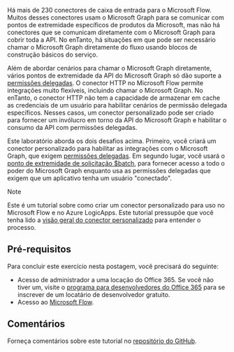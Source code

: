 <!-- markdownlint-disable MD002 MD041 -->

Há mais de 230 conectores de caixa de entrada para o Microsoft Flow. Muitos desses conectores usam o Microsoft Graph para se comunicar com pontos de extremidade específicos de produtos da Microsoft, mas não há conectores que se comunicam diretamente com o Microsoft Graph para cobrir toda a API. No enTanto, há situações em que pode ser necessário chamar o Microsoft Graph diretamente do fluxo usando blocos de construção básicos do serviço.

Além de abordar cenários para chamar o Microsoft Graph diretamente, vários pontos de extremidade da API do Microsoft Graph só dão suporte a [permissões delegadas](https://docs.microsoft.com/graph/permissions-reference). O conector HTTP no Microsoft Flow permite integrações muito flexíveis, incluindo chamar o Microsoft Graph. No enTanto, o conector HTTP não tem a capacidade de armazenar em cache as credenciais de um usuário para habilitar cenários de permissão delegada específicos. Nesses casos, um conector personalizado pode ser criado para fornecer um invólucro em torno da API do Microsoft Graph e habilitar o consumo da API com permissões delegadas.

Este laboratório aborda os dois desafios acima. Primeiro, você criará um conector personalizado para habilitar as integrações com o Microsoft Graph, que exigem [permissões delegadas](https://docs.microsoft.com/graph/permissions-reference). Em segundo lugar, você usará o [ponto de extremidade de solicitação $batch](https://docs.microsoft.com/graph/json-batching), para fornecer acesso a todo o poder do Microsoft Graph enquanto usa as permissões delegadas que exigem que um aplicativo tenha um usuário "conectado".

> [!NOTE]
> Este é um tutorial sobre como criar um conector personalizado para uso no Microsoft Flow e no Azure LogicApps. Este tutorial pressupõe que você tenha lido a [visão geral do conector personalizado](https://docs.microsoft.com/connectors/custom-connectors/) para entender o processo.

## <a name="prerequisites"></a>Pré-requisitos

Para concluir este exercício nesta postagem, você precisará do seguinte:

- Acesso de administrador a uma locação do Office 365. Se você não tiver um, visite o [programa para desenvolvedores do Office 365](https://developer.microsoft.com/office/dev-program) para se inscrever de um locatário de desenvolvedor gratuito.
- Acesso ao [Microsoft Flow](https://flow.microsoft.com/).

## <a name="feedback"></a>Comentários

Forneça comentários sobre este tutorial no [repositório do GitHub](https://github.com/microsoftgraph/msgraph-training-microsoftflow).